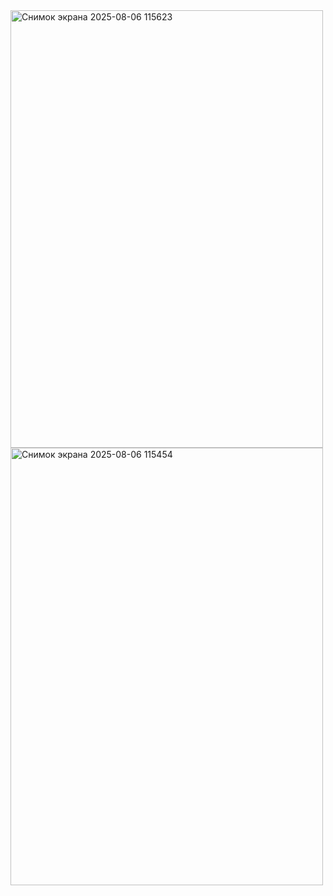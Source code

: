 <img width="500" height="700" alt="Снимок экрана 2025-08-06 115623" src="https://github.com/user-attachments/assets/8754879b-d59b-4886-985f-85b857596cce" />
<img width="500" height="700" alt="Снимок экрана 2025-08-06 115454" src="https://github.com/user-attachments/assets/aad1439e-8468-43f1-821b-eea64be7f40a" />
